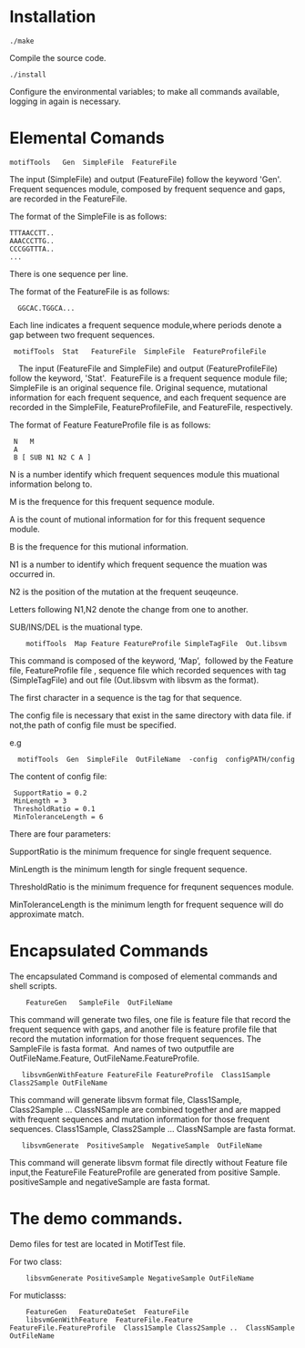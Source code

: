 # Installation

    ./make 
 
  Compile the source code.
 
    ./install
   
  Configure the environmental variables; to make all commands available, logging in again is necessary.



# Elemental Comands 

    motifTools   Gen  SimpleFile  FeatureFile 
  
  The input (SimpleFile) and output (FeatureFile) follow the keyword 'Gen'. Frequent sequences module, composed by frequent sequence and gaps, are recorded in the FeatureFile. 
  

The format of the SimpleFile is as follows:

    TTTAACCTT.. 
    AAACCCTTG.. 
    CCCGGTTTA..
    ... 
There is one sequence per line.



The format of the FeatureFile is as follows:

      GGCAC.TGGCA...
    
Each line indicates a frequent sequence module,where periods denote a gap between two frequent sequences. 


     motifTools  Stat   FeatureFile  SimpleFile  FeatureProfileFile
   
  The input (FeatureFile and SimpleFile) and output (FeatureProfileFile) follow the keyword, 'Stat'.  FeatureFile is a frequent sequence module file; SimpleFile is an original sequence file. Original sequence, mutational information for each frequent sequence, and each frequent sequence are recorded in the SimpleFile, FeatureProfileFile, and FeatureFile, respectively.


 The format of Feature FeatureProfile file is as follows:
 
     N   M 
     A
     B [ SUB N1 N2 C A ]
    
    
  N is a number identify which frequent sequences module this muational information belong to.
  
  M is the frequence for this frequent sequence module.
  
  A is the count of mutional information for for this frequent sequence module.
  
  B is the frequence for this mutional information.
  
  N1 is a number to identify which frequent sequence the muation was occurred in.
  
  N2 is the position of the mutation at the frequent seuqeunce.
  
  Letters following N1,N2 denote the change from one to another.
  
  SUB/INS/DEL is the muational type. 


        motifTools  Map Feature FeatureProfile SimpleTagFile  Out.libsvm
        
  This command is composed of the keyword, ‘Map’,  followed by the Feature file, FeatureProfile file , sequence file which recorded sequences with tag (SimpleTagFile) and out file (Out.libsvm with libsvm as the format). 
 

  The first character in a sequence is the tag for that sequence.
   

  The config file is necessary that exist in the same directory with data file. if not,the path of config file must be specified.
  
 
 e.g 
  
      motifTools  Gen  SimpleFile  OutFileName  -config  configPATH/config
      
 
The content of config file:


     SupportRatio = 0.2 
     MinLength = 3  
     ThresholdRatio = 0.1  
     MinToleranceLength = 6  
     
There are four parameters:
  
 
   SupportRatio is the minimum frequence for single frequent sequence.
   
   MinLength is the minimum length for single frequent sequence.
   
   ThresholdRatio is the minimum frequence for frequnent sequences module.
   
   MinToleranceLength is the minimum length for frequent sequence will do approximate match.
   
   
 
# Encapsulated Commands

The encapsulated Command is composed of elemental commands and shell scripts.  

        FeatureGen   SampleFile  OutFileName
        
   This command will generate two files, one file is feature file that record the frequent sequence with gaps, and another file is feature profile file that record the mutation information for those frequent sequences. The SampleFile is fasta format.  And names of two outputfile are OutFileName.Feature, OutFileName.FeatureProfile. 

       libsvmGenWithFeature FeatureFile FeatureProfile  Class1Sample Class2Sample OutFileName
                  
  This command will generate libsvm format file, Class1Sample, Class2Sample … ClassNSample are combined together and are
mapped with frequent sequences and mutation information for those frequent sequences. Class1Sample, Class2Sample … ClassNSample are fasta format.

       libsvmGenerate  PositiveSample  NegativeSample  OutFileName

  This command will generate libsvm format file directly without Feature file input,the FeatureFile FeatureProfile are generated from positive Sample. positiveSample and negativeSample are fasta format. 
  
  
     
# The demo commands. 
   
   Demo files for test are located in MotifTest file. 
   
   For two class:
   
        libsvmGenerate PositiveSample NegativeSample OutFileName 
        
   
   For muticlasss: 
   
   
        FeatureGen   FeatureDateSet  FeatureFile
        libsvmGenWithFeature  FeatureFile.Feature  FeatureFile.FeatureProfile  Class1Sample Class2Sample ..  ClassNSample  OutFileName
        
    



